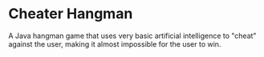 # Cheater Hangman
A Java hangman game that uses very basic artificial intelligence to "cheat" against the user, making it almost impossible
for the user to win.
